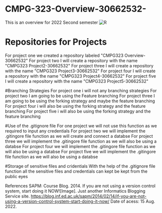 # CMPG-323-Overview-30662532-
This is an overview for 2022 Second semester
![R](https://user-images.githubusercontent.com/106071535/185390247-67a4d622-ca30-423a-9f6a-0ea6028c28bc.png)

# Repositories for Projects
For project one we created a repository labeled "CMPG323 Overview-30662532"
For project two I will create a repository with the name "CMPG323 Project2-30662532"
For project three I will create a repository with the name "CMPG323 Project3-30662532"
For project four I will create a repository with the name "CMPG323 Project4-30662532"
For project five I will create a repository with the name "CMPG323 Project5-30662532"

#Branching Strategies
For project one i will not any branching strategies
For project two I am going to be using the Feature branching
For project three I am going to be using the forking strategy and maybe the feature branching
For project four i will also be using the forking strategy and the feature branching
For project five i will also be using the forking strategy and the feature branching

#Use of the .gitignore file 
For one project we will not use this function as we required to input any credentials 
For project two we will implement the .gitingore file function as we will create and connect a databse
For project three we will implement the .gitingore file function as we will also be using a databse
For project four we will implement the .gitingore file function as we will also be using a databse
For project five we will implement the .gitingore file function as we will also be using a databse

#Storage of sensitive files and cridentials 
With the help of the .gitignore file function all the sensitive files and credentials can kept be kept from the public eyes

References
SAPM: Course Blog. 2014. If you are not using a version control system, start doing it NOW![Image]. Just another Informatics Blogging Service site. https://blog.inf.ed.ac.uk/sapm/2014/02/14/if-you-are-not-using-a-version-control-system-start-doing-it-now/ Date of acess: 15 Aug. 2022.
